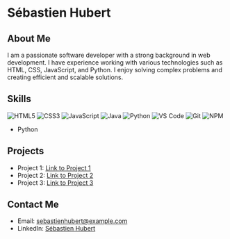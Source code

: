 
# Sébastien Hubert

## About Me

I am a passionate software developer with a strong background in web development. I have experience working with various technologies such as HTML, CSS, JavaScript, and Python. I enjoy solving complex problems and creating efficient and scalable solutions.

## Skills

![HTML5](https://img.shields.io/badge/html5-%23E34F26.svg?style=for-the-badge&logo=html5&logoColor=white)
![CSS3](https://img.shields.io/badge/-CSS3-%231572B6?style=flat-square&logo=css3)
![JavaScript](https://img.shields.io/badge/javascript-%23323330.svg?style=for-the-badge&logo=javascript&logoColor=%23F7DF1E)
![Java](https://img.shields.io/badge/java-%23ED8B00.svg?style=for-the-badge&logo=openjdk&logoColor=white)
![Python](https://img.shields.io/badge/python-3670A0?style=for-the-badge&logo=python&logoColor=ffdd54)
![VS Code](https://img.shields.io/badge/-VSCode-%23007ACC?style=flat-square&logo=visual-studio-code)
![Git](https://img.shields.io/badge/-Git-%23F05032?style=flat-square&logo=git&logoColor=%23ffffff)
![NPM](https://img.shields.io/badge/NPM-%23CB3837.svg?style=for-the-badge&logo=npm&logoColor=white)

- Python

## Projects

- Project 1: [Link to Project 1](https://github.com/sebastienhubert/project1)
- Project 2: [Link to Project 2](https://github.com/sebastienhubert/project2)
- Project 3: [Link to Project 3](https://github.com/sebastienhubert/project3)

## Contact Me

- Email: sebastienhubert@example.com
- LinkedIn: [Sébastien Hubert](https://www.linkedin.com/in/sebastienhubert)
